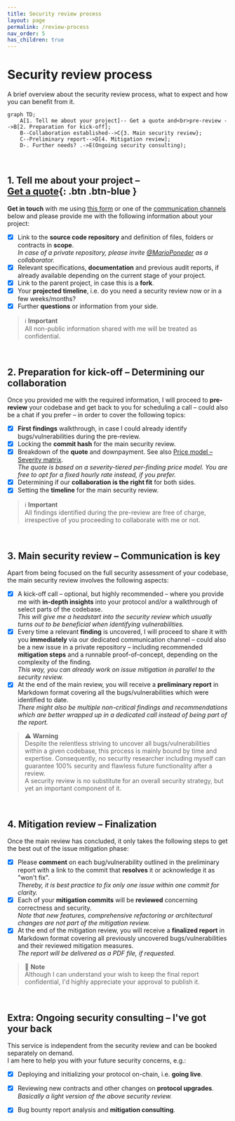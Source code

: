 ```yaml
---
title: Security review process
layout: page
permalink: /review-process
nav_order: 5
has_children: true
---
```


# Security review process
A brief overview about the security review process, what to expect and how you can benefit from it.

```mermaid
graph TD;
    A[1. Tell me about your project]-- Get a quote and<br>pre-review -->B[2. Preparation for kick-off];
    B--Collaboration established-->C{3. Main security review};
    C--Preliminary report-->D[4. Mitigation review];
    D-. Further needs? .->E(Ongoing security consulting);
```

&nbsp;

## <span style="vertical-align: middle;">1. Tell me about your project &ndash; <span class="fs-4" style="display:inline-block; vertical-align: middle;">[Get a quote](https://tally.so/r/3lOGb6){: .btn .btn-blue }</span></span>

**Get in touch** with me using [this form](https://tally.so/r/3lOGb6) or one of the [communication channels](#communication-channels) below and please provide me with the following information about your project:

- [x] Link to the **source code repository** and definition of files, folders or contracts in **scope**.  
*In case of a private repository, please invite [@MarioPoneder](https://github.com/MarioPoneder) as a collaborator.*  
- [x] Relevant specifications, **documentation** and previous audit reports, if already available depending on the current stage of your project.  
- [x] Link to the parent project, in case this is a **fork**.  
- [x] Your **projected timeline**, i.e. do you need a security review now or in a few weeks/months?  
- [x] Further **questions** or information from your side.  

> ℹ️ **Important**  
> All non-public information shared with me will be treated as confidential.

&nbsp;

## 2. Preparation for kick-off &ndash; Determining our collaboration
Once you provided me with the required information, I will proceed to **pre-review** your codebase and get back to you for scheduling a call &ndash; could also be a chat if you prefer &ndash; in order to cover the following topics:
- [x] **First findings** walkthrough, in case I could already identify bugs/vulnerabilities during the pre-review.
- [x] Locking the **commit hash** for the main security review.
- [x] Breakdown of the **quote** and downpayment. See also [Price model &ndash; Severity matrix](/price-model).  
  *The quote is based on a severity-tiered per-finding price model. You are free to opt for a fixed hourly rate instead, if you prefer.*
- [x] Determining if our **collaboration is the right fit** for both sides.
- [x] Setting the **timeline** for the main security review.

> ℹ️ **Important**  
> All findings identified during the pre-review are free of charge, irrespective of you proceeding to collaborate with me or not.

&nbsp;

## 3. Main security review &ndash; Communication is key

Apart from being focused on the full security assessment of your codebase, the main security review involves the following aspects:
- [x] A kick-off call  &ndash; optional, but highly recommended &ndash; where you provide me with **in-depth insights** into your protocol and/or a walkthrough of select parts of the codebase.  
*This will give me a headstart into the security review which usually turns out to be beneficial when identifying vulnerabilities.*
- [x] Every time a relevant **finding** is uncovered, I will proceed to share it with you **immediately** via our dedicated communication channel &ndash; could also be a new issue in a private repository &ndash; including recommended **mitigation steps** and a runnable proof-of-concept, depending on the complexity of the finding.  
*This way, you can already work on issue mitigation in parallel to the security review.*
- [x] At the end of the main review, you will receive a **preliminary report** in Markdown format covering all the bugs/vulnerabilities which were identified to date.  
*There might also be multiple non-critical findings and recommendations which are better wrapped up in a dedicated call instead of being part of the report.*

> ⚠️ **Warning**  
> Despite the relentless striving to uncover all bugs/vulnerabilities within a given codebase, this process is mainly bound by time and expertise. Consequently, no security researcher including myself can guarantee 100% security and flawless future functionality after a review.  
> A security review is no substitute for an overall security strategy, but yet an important component of it.  

&nbsp;

## 4. Mitigation review &ndash; Finalization

Once the main review has concluded, it only takes the following steps to get the best out of the issue mitigation phase:
- [x] Please **comment** on each bug/vulnerability outlined in the preliminary report with a link to the commit that **resolves** it or acknowledge it as "won't fix".  
*Thereby, it is best practice to fix only one issue within one commit for clarity.*
- [x] Each of your **mitigation commits** will be **reviewed** concerning correctness and security.  
  *Note that new features, comprehensive refactoring or architectural changes are not part of the mitigation review.*
- [x] At the end of the mitigation review, you will receive a **finalized report** in Markdown format covering all previously uncovered bugs/vulnerabilities and their reviewed mitigation measures.  
  *The report will be delivered as a PDF file, if requested.*

> 📝 **Note**  
> Although I can understand your wish to keep the final report confidential, I'd highly appreciate your approval to publish it.

&nbsp;

## Extra: Ongoing security consulting &ndash; I've got your back
This service is independent from the security review and can be booked separately on demand.  
I am here to help you with your future security concerns, e.g.:
- [x] Deploying and initializing your protocol on-chain, i.e. **going live**.
- [x] Reviewing new contracts and other changes on **protocol upgrades**.  
   *Basically a light version of the above security review.*
- [x] Bug bounty report analysis and **mitigation consulting**.

